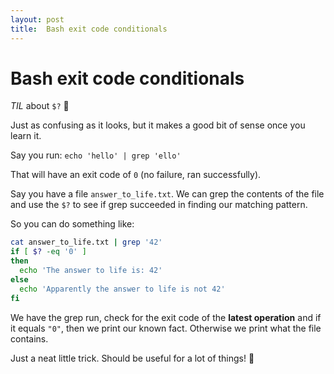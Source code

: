```yaml
---
layout: post
title:  Bash exit code conditionals
---
```


# Bash exit code conditionals

*TIL* about `$?` :thinking:

Just as confusing as it looks, but it makes a good bit of sense once you learn it.

Say you run: `echo 'hello' | grep 'ello'`

That will have an exit code of `0` (no failure, ran successfully).

Say you have a file `answer_to_life.txt`. We can grep the contents of the file and use the `$?` to see if grep succeeded in finding our matching pattern.

So you can do something like:

```bash
cat answer_to_life.txt | grep '42'
if [ $? -eq '0' ]
then
  echo 'The answer to life is: 42'
else
  echo 'Apparently the answer to life is not 42'
fi
```

We have the grep run, check for the exit code of the **latest operation** and if it equals `"0"`, then we print our known fact. Otherwise we print what the file contains.

Just a neat little trick. Should be useful for a lot of things! :tada:
